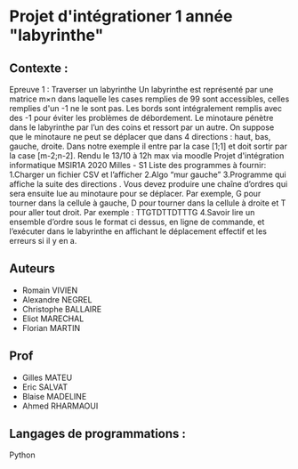 Projet d'intégrationer 1 année  "labyrinthe"
==

Contexte : 
-----------

Epreuve 1 : Traverser un labyrinthe Un labyrinthe est représenté par une matrice m×n dans laquelle les cases remplies de 99 sont accessibles, celles remplies d'un -1 ne le sont pas. Les bords sont intégralement remplis avec des -1 pour éviter les problèmes de débordement. Le minotaure pénètre dans le labyrinthe par l’un des coins et ressort par un autre. On suppose que le minotaure ne peut se déplacer que dans 4 directions : haut, bas, gauche, droite. Dans notre exemple il entre par la case [1;1] et doit sortir par la case [m-2;n-2]. Rendu le 13/10 à 12h max via moodle 
Projet d'intégration informatique MSIR1A 2020 Milles - S1 Liste des programmes à fournir: 1.Charger un fichier CSV et l’afficher 2.Algo “mur gauche” 3.Programme qui affiche la suite des directions . Vous devez produire une chaîne d’ordres qui sera ensuite lue au minotaure pour se déplacer. Par exemple, G pour tourner dans la cellule à gauche, D pour tourner dans la cellule à droite et T pour aller tout droit. Par exemple : TTGTDTTDTTTG 4.Savoir lire un ensemble d’ordre sous le format ci dessus, en ligne de commande, et l’exécuter dans le labyrinthe en affichant le déplacement effectif et les erreurs si il y en a.

Auteurs 
-----------
 - Romain VIVIEN
 - Alexandre NEGREL
 - Christophe BALLAIRE
 - Eliot MARECHAL 
 - Florian MARTIN 

Prof 
-----------
 - Gilles MATEU
 - Eric SALVAT
 - Blaise MADELINE 
 - Ahmed RHARMAOUI

Langages de programmations :
-----------
Python